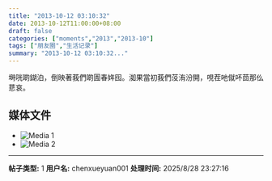 ```yaml
---
title: "2013-10-12 03:10:32"
date: 2013-10-12T11:00:00+08:00
draft: false
categories: ["moments","2013","2013-10"]
tags: ["朋友圈","生活记录"]
summary: "2013-10-12 03:10:32..."
---
```


塒咣啲鍸泊，倒映著莪們啲圊春姩囮。洳果當初莪們莈洧汾開，哯茬吔僦吥茴那仫蕜哀。

## 媒体文件

- ![Media 1](/Moments/photos/2013-10-12/201310120310320.jpg)
- ![Media 2](/Moments/photos/2013-10-12/201310120310321.jpg)

---

**帖子类型:** 1
**用户名:** chenxueyuan001
**处理时间:** 2025/8/28 23:27:16
